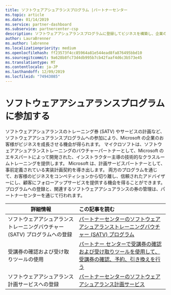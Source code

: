 ```yaml
---
title: ソフトウェアアシュアランスプログラム |パートナーセンター
ms.topic: article
ms.date: 01/14/2019
ms.service: partner-dashboard
ms.subservice: partnercenter-csp
description: ソフトウェアアシュアランスプログラムに登録してビジネスを構築し、企業のお客様にトレーニングと計画を提供するための補償を受けることができます。
author: LauraBrenner
ms.author: labrenne
ms.localizationpriority: medium
ms.openlocfilehash: ff23573f4cc85964a81e544ead8fa876495bbd10
ms.sourcegitcommit: 9a628b8fc73d4db995b7cb42faaf4d6c3b573e45
ms.translationtype: MT
ms.contentlocale: ja-JP
ms.lasthandoff: 12/09/2019
ms.locfileid: "74943085"
---
```

# <a name="participate-in-software-assurance-programs"></a>ソフトウェアアシュアランスプログラムに参加する

ソフトウェアアシュアランスのトレーニング券 (SATV) やサービスの計画など、ソフトウェアアシュアランスプログラムへの参加により、Microsoft の企業のお客様がビジネスを成長させる機会が得られます。 マイクロソフトは、ソフトウェアアシュアランストレーニングのバウチャーパートナーとして、Microsoft のエキスパートによって開発された、インストラクター主導の技術的なクラスルームトレーニングを提供します。 Microsoft は、計画サービスパートナーとして、事前定義されている実装計画契約を導き出します。 両方のプログラムを通じて、お客様のビジネスをコンペティションから切り離し、信頼されたアドバイザーにし、顧客にフォローアップサービスを提供する機会を得ることができます。 プログラムへの登録と、関連するソフトウェアアシュアランスの券の管理は、パートナーセンターを通じて行われます。

|**詳細情報**   |**この記事を読む**   |
|--------------------------|:------------------|
|ソフトウェアアシュアランストレーニングバウチャー (SATV) プログラムへの登録|[パートナーセンターのソフトウェアアシュアランストレーニングバウチャー (SATV) プログラム](software-assurance-satv.md)|
|受講券の確認および受け取りツールの使用|[パートナー センターで受講券の確認および受け取りツールを使用して、受講券の確認、予約、引き換えを行う](voucher-validation-tool.md)|
|ソフトウェアアシュアランス計画サービスへの登録|[パートナーセンターのソフトウェアアシュアランス計画サービス](software-assurance-dps.md) 


